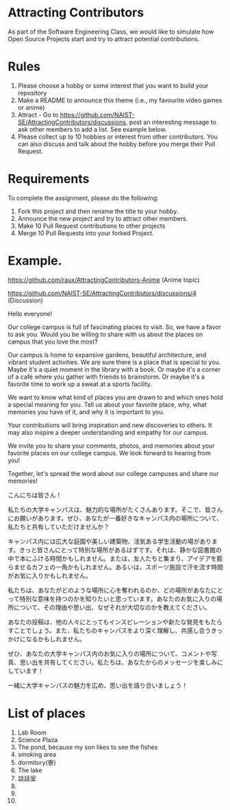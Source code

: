 # Attracting Contributors
As part of the Software Engineering Class, we would like to simulate how Open Source Projects start and try to attract potential contributions.

# Rules

1. Please choose a hobby or some interest that you want to build your repository
2. Make a README to announce this theme (i.e., my favourite video games or anime)
3. Attract - Go to https://github.com/NAIST-SE/AttractingContributors/discussions, post an interesting message to ask other members to add a list. See example below.
4. Please collect up to 10 hobbies or interest from other contributors. You can also discuss and talk about the hobby before you merge their Pull Request.

# Requirements
To complete the assignment, please do the following:
1. Fork this project and then rename the title to your hobby. 
2. Announce the new project and try to attract other members.
3. Make 10 Pull Request contributions to other projects
4. Merge 10 Pull Requests into your forked Project.

# Example. 
https://github.com/raux/AttractingContributors-Anime (Anime topic)

https://github.com/NAIST-SE/AttractingContributors/discussions/4 (Discussion)

Hello everyone!

Our college campus is full of fascinating places to visit. So, we have a favor to ask you. Would you be willing to share with us about the places on campus that you love the most?

Our campus is home to expansive gardens, beautiful architecture, and vibrant student activities. We are sure there is a place that is special to you. Maybe it's a quiet moment in the library with a book. Or maybe it's a corner of a café where you gather with friends to brainstorm. Or maybe it's a favorite time to work up a sweat at a sports facility.

We want to know what kind of places you are drawn to and which ones hold a special meaning for you. Tell us about your favorite place, why, what memories you have of it, and why it is important to you.

Your contributions will bring inspiration and new discoveries to others. It may also inspire a deeper understanding and empathy for our campus.

We invite you to share your comments, photos, and memories about your favorite places on our college campus. We look forward to hearing from you!

Together, let's spread the word about our college campuses and share our memories!

こんにちは皆さん！

私たちの大学キャンパスは、魅力的な場所がたくさんあります。そこで、皆さんにお願いがあります。ぜひ、あなたが一番好きなキャンパス内の場所について、私たちと共有していただけませんか？

キャンパス内には広大な庭園や美しい建築物、活気ある学生活動の場があります。きっと皆さんにとって特別な場所があるはずです。それは、静かな図書館の中で本にふける時間かもしれません。または、友人たちと集まり、アイデアを膨らませるカフェの一角かもしれません。あるいは、スポーツ施設で汗を流す時間がお気に入りかもしれません。

私たちは、あなたがどのような場所に心を奪われるのか、どの場所があなたにとって特別な意味を持つのかを知りたいと思っています。あなたのお気に入りの場所について、その理由や思い出、なぜそれが大切なのかを教えてください。

あなたの投稿は、他の人々にとってもインスピレーションや新たな発見をもたらすことでしょう。また、私たちのキャンパスをより深く理解し、共感し合うきっかけになるかもしれません。

ぜひ、あなたの大学キャンパス内のお気に入りの場所について、コメントや写真、思い出を共有してください。私たちは、あなたからのメッセージを楽しみにしています！

一緒に大学キャンパスの魅力を広め、思い出を語り合いましょう！

# List of places
1. Lab Room
2. Science Plaza
3. The pond, because my son likes to see the fishes
4. smoking area
5. dormitory(寮)
6. The lake
7. 談話室
8.
9.
10.
